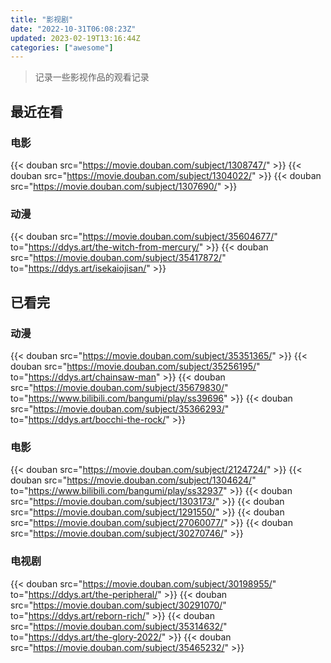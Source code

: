 ```yaml
---
title: "影视剧"
date: "2022-10-31T06:08:23Z"
updated: 2023-02-19T13:16:44Z
categories: ["awesome"]
---
```

> 记录一些影视作品的观看记录

[//]: # (https://moviedb.8610000.xyz/api/v1/queue/movie/)

## 最近在看

### 电影

{{< douban src="https://movie.douban.com/subject/1308747/" >}}
{{< douban src="https://movie.douban.com/subject/1304022/" >}}
{{< douban src="https://movie.douban.com/subject/1307690/" >}}

### 动漫

{{< douban src="https://movie.douban.com/subject/35604677/" to="https://ddys.art/the-witch-from-mercury/" >}}
{{< douban src="https://movie.douban.com/subject/35417872/" to="https://ddys.art/isekaiojisan/" >}}

## 已看完

### 动漫

{{< douban src="https://movie.douban.com/subject/35351365/" >}}
{{< douban src="https://movie.douban.com/subject/35256195/" to="https://ddys.art/chainsaw-man" >}}
{{< douban src="https://movie.douban.com/subject/35679830/" to="https://www.bilibili.com/bangumi/play/ss39696" >}}
{{< douban src="https://movie.douban.com/subject/35366293/" to="https://ddys.art/bocchi-the-rock/" >}}

### 电影

{{< douban src="https://movie.douban.com/subject/2124724/" >}}
{{< douban src="https://movie.douban.com/subject/1304624/" to="https://www.bilibili.com/bangumi/play/ss32937" >}}
{{< douban src="https://movie.douban.com/subject/1303173/" >}}
{{< douban src="https://movie.douban.com/subject/1291550/" >}}
{{< douban src="https://movie.douban.com/subject/27060077/" >}}
{{< douban src="https://movie.douban.com/subject/30270746/" >}}

### 电视剧

{{< douban src="https://movie.douban.com/subject/30198955/" to="https://ddys.art/the-peripheral/" >}}
{{< douban src="https://movie.douban.com/subject/30291070/" to="https://ddys.art/reborn-rich/" >}}
{{< douban src="https://movie.douban.com/subject/35314632/" to="https://ddys.art/the-glory-2022/" >}}
{{< douban src="https://movie.douban.com/subject/35465232/" >}}


